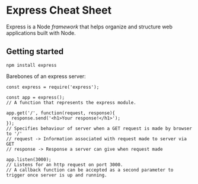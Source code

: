 # Express Cheat Sheet
Express is a Node *framework* that helps organize and structure web applications built with Node.
## Getting started
```
npm install express
```
Barebones of an express server:
```javacsript
const express = require('express');

const app = express();
// A function that represents the express module.

app.get('/', function(request, response){
  response.send('<h1>Your response!</h1>');
});
// Specifies behaviour of server when a GET request is made by browser to '/'
// request -> Information associated with request made to server via GET
// response -> Response a server can give when request made

app.listen(3000);
// Listens for an http request on port 3000.
// A callback function can be accepted as a second parameter to trigger once server is up and running.
```
